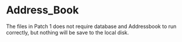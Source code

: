 # Address_Book
The files in Patch 1 does not require database and Addressbook to run correctly, but nothing will be save to the local disk.
